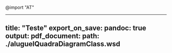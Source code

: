 @import "AT"

---
title: "Teste"
export_on_save:
  pandoc: true
output:
  pdf_document:
    path: ./aluguelQuadraDiagramClass.wsd
---